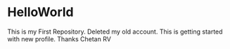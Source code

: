 # HelloWorld
This is my First Repository. Deleted my old account.
This is getting started with new profile.
Thanks 
Chetan RV
